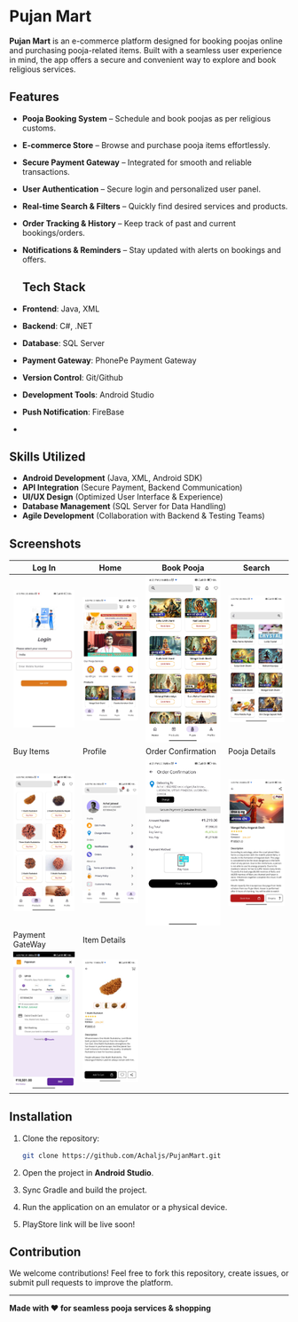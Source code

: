 # Pujan Mart

**Pujan Mart** is an e-commerce platform designed for booking poojas online and purchasing pooja-related items. Built with a seamless user experience in mind, the app offers a secure and convenient way to explore and book religious services.

## Features
- **Pooja Booking System** – Schedule and book poojas as per religious customs.
- **E-commerce Store** – Browse and purchase pooja items effortlessly.
- **Secure Payment Gateway** – Integrated for smooth and reliable transactions.
- **User Authentication** – Secure login and personalized user panel.
- **Real-time Search & Filters** – Quickly find desired services and products.
- **Order Tracking & History** – Keep track of past and current bookings/orders.
- **Notifications & Reminders** – Stay updated with alerts on bookings and offers.

  ## Tech Stack
- **Frontend**: Java, XML
- **Backend**: C#, .NET
- **Database**: SQL Server
- **Payment Gateway**: PhonePe Payment Gateway
- **Version Control**: Git/Github
- **Development Tools**: Android Studio
- **Push Notification**: FireBase
- 
## Skills Utilized
- **Android Development** (Java, XML, Android SDK)
- **API Integration** (Secure Payment, Backend Communication)
- **UI/UX Design** (Optimized User Interface & Experience)
- **Database Management** (SQL Server for Data Handling)
- **Agile Development** (Collaboration with Backend & Testing Teams)


## Screenshots

| Log In |  Home |  Book Pooja | Search |
|--------------|--------------|--------------|--------------|
| ![](https://github.com/Achaljs/PujanMart/blob/master/screenshots/0.jpg) | ![ ](https://github.com/Achaljs/PujanMart/blob/master/screenshots/1.jpg) | ![](https://github.com/Achaljs/PujanMart/blob/master/screenshots/2.jpg)| ![meal rem](https://github.com/Achaljs/PujanMart/blob/master/screenshots/3.jpg) |
|  Buy Items | Profile | Order Confirmation | Pooja Details |
| ![](https://github.com/Achaljs/PujanMart/blob/master/screenshots/4.jpg) | ![](https://github.com/Achaljs/PujanMart/blob/master/screenshots/5.jpg) | ![](https://github.com/Achaljs/PujanMart/blob/master/screenshots/6.jpg) | ![chart](https://github.com/Achaljs/PujanMart/blob/master/screenshots/7.jpg) |
| Payment GateWay | Item Details | 
| ![](https://github.com/Achaljs/PujanMart/blob/master/screenshots/8.jpg) | ![](https://github.com/Achaljs/PujanMart/blob/master/screenshots/9.jpg) | 




## Installation
1. Clone the repository:
   ```sh
   git clone https://github.com/Achaljs/PujanMart.git
   ```
2. Open the project in **Android Studio**.
3. Sync Gradle and build the project.
4. Run the application on an emulator or a physical device.

5. PlayStore link will be live soon!

## Contribution
We welcome contributions! Feel free to fork this repository, create issues, or submit pull requests to improve the platform.



---

**Made with ❤️ for seamless pooja services & shopping**
